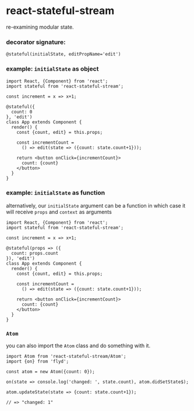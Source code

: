 # react-stateful-stream

re-examining modular state.

### decorator signature:

```
@stateful(initialState, editPropName='edit')
```

### example: `initialState` as object

```
import React, {Component} from 'react';
import stateful from 'react-stateful-stream';

const increment = x => x+1;

@stateful({
  count: 0
}, 'edit')
class App extends Component {
  render() {
    const {count, edit} = this.props;
    
    const incrementCount = 
      () => edit(state => ({count: state.count+1}));
    
    return <button onClick={incrementCount}>
      count: {count}
    </button>
  }
}
```

### example: `initialState` as function

alternatively, our `initialState` argument can be a function 
in which case it will receive `props` and `context` as arguments

```
import React, {Component} from 'react';
import stateful from 'react-stateful-stream';

const increment = x => x+1;

@stateful(props => ({
  count: props.count
}), 'edit')
class App extends Component {
  render() {
    const {count, edit} = this.props;
    
    const incrementCount = 
      () => edit(state => ({count: state.count+1}));
    
    return <button onClick={incrementCount}>
      count: {count}
    </button>
  }
}
```


### `Atom`

you can also import the `Atom` class and do something
with it.

```
import Atom from 'react-stateful-stream/Atom';
import {on} from 'flyd';

const atom = new Atom({count: 0});

on(state => console.log('changed: ', state.count), atom.didSetState$);

atom.updateState(state => {count: state.count+1});

// => "changed: 1"
```